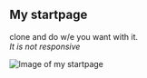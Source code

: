 ## My startpage

clone and do w/e you want with it.  
_It is not responsive_

![Image of my startpage](https://i.imgur.com/IqLUQGu.png)
